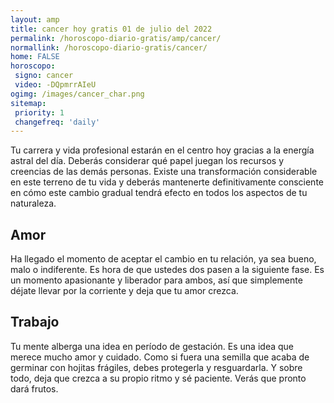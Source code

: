 ```yaml
---
layout: amp
title: cancer hoy gratis 01 de julio del 2022 
permalink: /horoscopo-diario-gratis/amp/cancer/
normallink: /horoscopo-diario-gratis/cancer/
home: FALSE
horoscopo:
 signo: cancer
 video: -DQpmrrAIeU
ogimg: /images/cancer_char.png
sitemap:
 priority: 1
 changefreq: 'daily'
---
```



Tu carrera y vida profesional estarán en el centro hoy gracias a la energía astral del día. Deberás considerar qué papel juegan los recursos y creencias de las demás personas. Existe una transformación considerable en este terreno de tu vida y deberás mantenerte definitivamente consciente en cómo este cambio gradual tendrá efecto en todos los aspectos de tu naturaleza.

## Amor

Ha llegado el momento de aceptar el cambio en tu relación, ya sea bueno, malo o indiferente. Es hora de que ustedes dos pasen a la siguiente fase. Es un momento apasionante y liberador para ambos, así que simplemente déjate llevar por la corriente y deja que tu amor crezca.

## Trabajo

Tu mente alberga una idea en período de gestación. Es una idea que merece mucho amor y cuidado. Como si fuera una semilla que acaba de germinar con hojitas frágiles, debes protegerla y resguardarla. Y sobre todo, deja que crezca a su propio ritmo y sé paciente. Verás que pronto dará frutos.